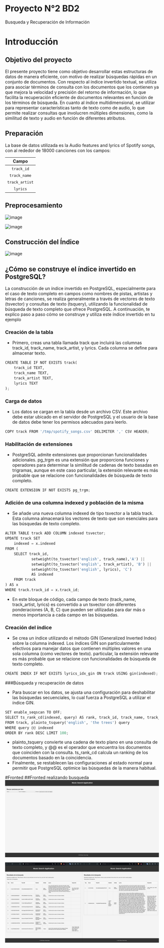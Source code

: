 # Proyecto N°2 BD2
Busqueda y Recuperación de Información

# Introducción

## Objetivo del proyecto
El presente proyecto tiene como objetivo desarrollar estas estructuras de datos de manera eficiente, con motivo de realizar búsquedas rápidas en un conjunto de documentos.
Con respecto al índice invertido textual, se utiliza para asociar términos de consulta con los documentos que los contienen ya que mejora la velocidad y precisión del retorno de información, lo que facilita la recuperación eficiente de documentos relevantes en función de los términos de búsqueda.
En cuanto al índice multidimensional, se utilizar para representar características tanto de texto como de audio, lo que permite realizar consultas que involucren múltiples dimensiones, como la similitud de texto y audio en función de diferentes atributos.

## Preparación
La base de datos utilizada es la Audio features and lyrics of Spotify songs, con al rededor de 18000 canciones con los campos:

|    **Campo**    |
|:---------------:|
| ```track_id```        | 
| ```track_name```  | 
| ```track_artist``` | 
| ```lyrics``` | 

## Preprocesamiento

![image](https://github.com/ChuSebastian/P2_BD2/assets/45053945/125df0ed-5b16-4193-b3e3-e5f7a8cb76ca)

![image](https://github.com/ChuSebastian/P2_BD2/assets/45053945/8588dac4-a711-4ad9-9746-1d5d46f63d15)


## Construcción del Índice

![image](https://github.com/ChuSebastian/P2_BD2/assets/45053945/f75929c4-291b-4775-bba2-ab3deadee251)



## ¿Cómo se construye el índice invertido en PostgreSQL?

La construcción de un índice invertido en PostgreSQL, especialmente para el caso de texto completo en campos como nombres de pistas, artistas y letras de canciones, se realiza generalmente a través de vectores de texto (tsvector) y consultas de texto (tsquery), utilizando la funcionalidad de búsqueda de texto completo que ofrece PostgreSQL. A continuación, te explico paso a paso cómo se construye y utiliza este índice invertido en tu ejemplo

### Creación de la tabla 
- Primero, creas una tabla llamada track que incluirá las columnas track_id, track_name, track_artist, y lyrics. Cada columna se define para almacenar texto.

```python
CREATE TABLE IF NOT EXISTS track(
    track_id TEXT,
    track_name TEXT,
    track_artist TEXT,
    lyrics TEXT
);

```
### Carga de datos
- Los datos se cargan en la tabla desde un archivo CSV. Este archivo debe estar ubicado en el servidor de PostgreSQL y el usuario de la base de datos debe tener los permisos adecuados para leerlo.
  
```python
COPY track FROM '/tmp/spotify_songs.csv' DELIMITER ',' CSV HEADER;
```
### Habilitación de extensiones
- PostgreSQL admite extensiones que proporcionan funcionalidades adicionales. pg_trgm es una extensión que proporciona funciones y operadores para determinar la similitud de cadenas de texto basadas en trigramas, aunque en este caso particular, la extensión relevante es más probable que se relacione con funcionalidades de búsqueda de texto completo.
```python
CREATE EXTENSION IF NOT EXISTS pg_trgm;

```
### Adición de una columna indexed y población de la misma
- Se añade una nueva columna indexed de tipo tsvector a la tabla track. Esta columna almacenará los vectores de texto que son esenciales para las búsquedas de texto completo.
```python
ALTER TABLE track ADD COLUMN indexed tsvector;
UPDATE track SET 
    indexed = x.indexed 
FROM (
    SELECT track_id,
            setweight(to_tsvector('english', track_name),'A') ||
            setweight(to_tsvector('english', track_artist), 'B') ||
            setweight(to_tsvector('english', lyrics), 'C') 
            AS indexed 
    FROM track
) AS x 
WHERE track.track_id = x.track_id;

```
- En este bloque de código, cada campo de texto (track_name, track_artist, lyrics) es convertido a un tsvector con diferentes ponderaciones (A, B, C) que pueden ser utilizadas para dar más o menos importancia a cada campo en las búsquedas.

### Creación del índice
- Se crea un índice utilizando el método GIN (Generalized Inverted Index) sobre la columna indexed. Los índices GIN son particularmente efectivos para manejar datos que contienen múltiples valores en una sola columna (como vectores de texto).
  particular, la extensión relevante es más probable que se relacione con funcionalidades de búsqueda de texto completo.
```python
CREATE INDEX IF NOT EXISTS lyrics_idx_gin ON track USING gin(indexed);

```

###Búsqueda y recuperación de datos 
- Para buscar en los datos, se ajusta una configuración para deshabilitar las búsquedas secuenciales, lo cual fuerza a PostgreSQL a utilizar el índice GIN.
```python
SET enable_seqscan TO OFF;
SELECT ts_rank_cd(indexed, query) AS rank, track_id, track_name, track_artist, lyrics
FROM track, plainto_tsquery('english', 'the trees') query
WHERE query @@ indexed
ORDER BY rank DESC LIMIT 100;

```
- plainto_tsquery convierte una cadena de texto plano en una consulta de texto completo, y @@ es el operador que encuentra los documentos que coinciden con la consulta. ts_rank_cd calcula un ranking de los documentos basado en la coincidencia.
- Finalmente, se restablecen las configuraciones al estado normal para permitir que PostgreSQL optimice las búsquedas de la manera habitual.








#Fronted
##Fronted realizando busqueda
![Imagen de Ejemplo](/front1.jpg "Vista de ejemplo")

![Imagen de Ejemplo](/front2.jpg "Vista de ejemplo")




